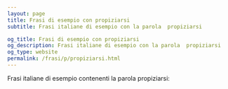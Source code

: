 ```yaml
---
layout: page
title: Frasi di esempio con propiziarsi 
subtitle: Frasi italiane di esempio con la parola  propiziarsi

og_title: Frasi di esempio con propiziarsi 
og_description: Frasi italiane di esempio con la parola  propiziarsi
og_type: website
permalink: /frasi/p/propiziarsi.html
---
```


Frasi italiane di esempio contenenti la parola propiziarsi:



